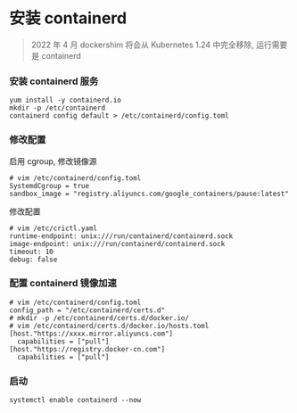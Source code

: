 # 安装 containerd

> 2022 年 4 月 dockershim 将会从 Kubernetes 1.24 中完全移除, 运行需要是 containerd




### 安装 containerd 服务

```shell
yum install -y containerd.io
mkdir -p /etc/containerd
containerd config default > /etc/containerd/config.toml
```

### 修改配置

启用 cgroup, 修改镜像源
```shell
# vim /etc/containerd/config.toml
SystemdCgroup = true
sandbox_image = "registry.aliyuncs.com/google_containers/pause:latest"
```

修改配置
```shell
# vim /etc/crictl.yaml
runtime-endpoint: unix:///run/containerd/containerd.sock
image-endpoint: unix:///run/containerd/containerd.sock
timeout: 10
debug: false
```


### 配置 containerd 镜像加速
```shell
# vim /etc/containerd/config.toml
config_path = "/etc/containerd/certs.d"
# mkdir -p /etc/containerd/certs.d/docker.io/
# vim /etc/containerd/certs.d/docker.io/hosts.toml
[host."https://xxxx.mirror.aliyuncs.com"]
  capabilities = ["pull"]
[host."https://registry.docker-cn.com"]
  capabilities = ["pull"]
```

### 启动
```shell
systemctl enable containerd --now
```
